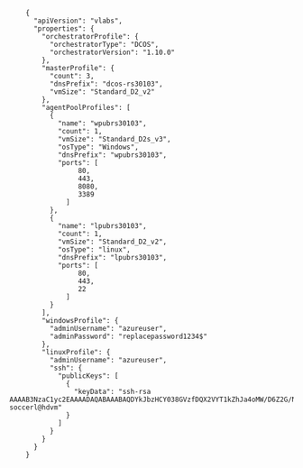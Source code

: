         {
          "apiVersion": "vlabs",
          "properties": {
            "orchestratorProfile": {
              "orchestratorType": "DCOS",
              "orchestratorVersion": "1.10.0"
            },
            "masterProfile": {
              "count": 3,
              "dnsPrefix": "dcos-rs30103",
              "vmSize": "Standard_D2_v2"
            },
            "agentPoolProfiles": [
              {
                "name": "wpubrs30103",
                "count": 1,
                "vmSize": "Standard_D2s_v3",
                "osType": "Windows",
                "dnsPrefix": "wpubrs30103",
                "ports": [
                     80,
                     443,
                     8080,
                     3389
                  ]
              },
              {
                "name": "lpubrs30103",
                "count": 1,
                "vmSize": "Standard_D2_v2",
                "osType": "linux",
                "dnsPrefix": "lpubrs30103",
                "ports": [
                     80,
                     443,
                     22
                  ]
              }
            ],
            "windowsProfile": {
              "adminUsername": "azureuser",
              "adminPassword": "replacepassword1234$"
            },
            "linuxProfile": {
              "adminUsername": "azureuser",
              "ssh": {
                "publicKeys": [
                  {
                    "keyData": "ssh-rsa AAAAB3NzaC1yc2EAAAADAQABAAABAQDYkJbzHCY038GVzfDQX2VYT1kZhJa4oMW/D6Z2G/NEoKeB3K/zUux95w7HtdYaq3RXNxk2dMtJv27QOUmOuPpdVWCKjwi03XvhRwHwuwlkJVRb4DLgoK7QPG+j04KtPSsgOj8Qd+ljXwHB2Zpz2kFifVF1D8mcEpRWZvxhpYSt6Ze2yqdxkffq3wddJuXskGsTSYTOcBzLwGcr4c9+kA3S8fnoAW0LRyXyOvB8v0YKqIJ8t3J/g4Lj3iCGIwOWraJ2EwnpOsAzhxgBRbiWflG/cHhxDlQsOYIbJcCfb7cSkow0Qcrff/gwzBtNCuANowDeGjyL/fzu9NrSQZZzgEdf soccerl@hdvm"
                  }
                ]
              }
            }
          }
        }
